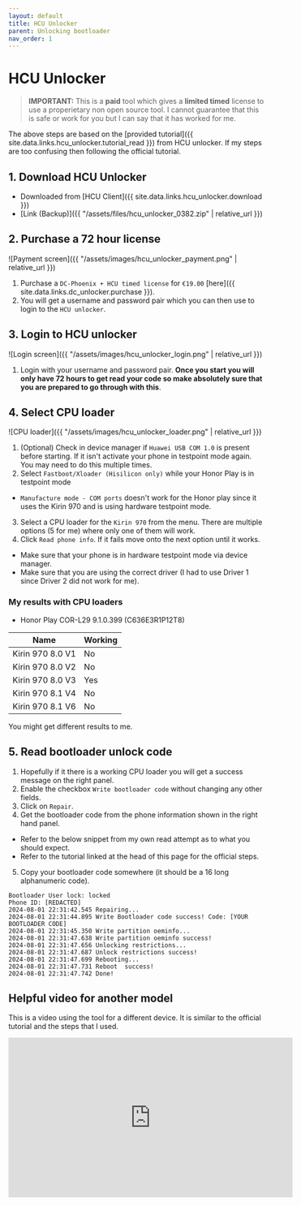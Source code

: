 ```yaml
---
layout: default
title: HCU Unlocker
parent: Unlocking bootloader
nav_order: 1
---
```


# HCU Unlocker

> **IMPORTANT:** This is a **paid** tool which gives a **limited timed** license to use a properietary non open source tool. I cannot guarantee that this is safe or work for you but I can say that it has worked for me.

The above steps are based on the [provided tutorial]({{ site.data.links.hcu_unlocker.tutorial_read }}) from HCU unlocker. If my steps are too confusing then following the official tutorial.

## 1. Download HCU Unlocker
- Downloaded from [HCU Client]({{ site.data.links.hcu_unlocker.download }})
- [Link (Backup)]({{ "/assets/files/hcu_unlocker_0382.zip" | relative_url }})

## 2. Purchase a 72 hour license
![Payment screen]({{ "/assets/images/hcu_unlocker_payment.png" | relative_url }})
1. Purchase a ```DC-Phoenix + HCU timed license``` for ```€19.00``` [here]({{ site.data.links.dc_unlocker.purchase }}).
2. You will get a username and password pair which you can then use to login to the ```HCU unlocker```.

## 3. Login to HCU unlocker
![Login screen]({{ "/assets/images/hcu_unlocker_login.png" | relative_url }})
1. Login with your username and password pair. **Once you start you will only have 72 hours to get read your code so make absolutely sure that you are prepared to go through with this**.

## 4. Select CPU loader
![CPU loader]({{ "/assets/images/hcu_unlocker_loader.png" | relative_url }})
1. (Optional) Check in device manager if ```Huawei USB COM 1.0``` is present before starting. If it isn't activate your phone in testpoint mode again. You may need to do this multiple times.
2. Select ```Fastboot/Xloader (Hisilicon only)``` while your Honor Play is in testpoint mode 
  - ```Manufacture mode - COM ports``` doesn't work for the Honor play since it uses the Kirin 970 and is using hardware testpoint mode.
3. Select a CPU loader for the ```Kirin 970``` from the menu. There are multiple options (5 for me) where only one of them will work.
4. Click ```Read phone info```. If it fails move onto the next option until it works.
  - Make sure that your phone is in hardware testpoint mode via device manager.
  - Make sure that you are using the correct driver (I had to use Driver 1 since Driver 2 did not work for me).

### My results with CPU loaders
- Honor Play COR-L29 9.1.0.399 (C636E3R1P12T8)

| Name | Working |
| --- | --- |
| Kirin 970 8.0 V1 | No |
| Kirin 970 8.0 V2 | No |
| Kirin 970 8.0 V3 | Yes |
| Kirin 970 8.1 V4 | No |
| Kirin 970 8.1 V6 | No |

You might get different results to me.

## 5. Read bootloader unlock code
1. Hopefully if it there is a working CPU loader you will get a success message on the right panel.
2. Enable the checkbox ```Write bootloader code``` without changing any other fields.
3. Click on ```Repair```.
4. Get the bootloader code from the phone information shown in the right hand panel.
  - Refer to the below snippet from my own read attempt as to what you should expect.
  - Refer to the tutorial linked at the head of this page for the official steps.
5. Copy your bootloader code somewhere (it should be a 16 long alphanumeric code).

```
Bootloader User lock: locked
Phone ID: [REDACTED]
2024-08-01 22:31:42.545 Repairing...
2024-08-01 22:31:44.895 Write Bootloader code success! Code: [YOUR BOOTLOADER CODE]
2024-08-01 22:31:45.350 Write partition oeminfo...
2024-08-01 22:31:47.638 Write partition oeminfo success!
2024-08-01 22:31:47.656 Unlocking restrictions...
2024-08-01 22:31:47.687 Unlock restrictions success!
2024-08-01 22:31:47.699 Rebooting...
2024-08-01 22:31:47.731 Reboot  success!
2024-08-01 22:31:47.742 Done!
```

## Helpful video for another model
This is a video using the tool for a different device. It is similar to the official tutorial and the steps that I used.
<iframe width="560" height="315" src="https://www.youtube.com/embed/4WXOPXkwqtM?si=Otb4iENDU44629WK" title="YouTube video player" frameborder="0" allow="accelerometer; autoplay; clipboard-write; encrypted-media; gyroscope; picture-in-picture; web-share" referrerpolicy="strict-origin-when-cross-origin" allowfullscreen></iframe>
